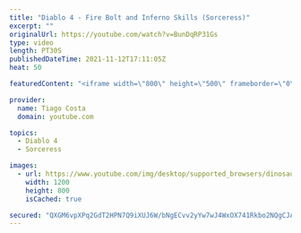 ```yaml
---
title: "Diablo 4 - Fire Bolt and Inferno Skills (Sorceress)"
excerpt: ""
originalUrl: https://youtube.com/watch?v=BunDqRP31Gs
type: video
length: PT30S
publishedDateTime: 2021-11-12T17:11:05Z
heat: 50

featuredContent: "<iframe width=\"800\" height=\"500\" frameborder=\"0\" src=\"https://www.youtube.com/embed/BunDqRP31Gs\" allow=\"accelerometer; autoplay; encrypted-media; gyroscope; picture-in-picture\" allowfullscreen></iframe>"

provider:
  name: Tiago Costa
  domain: youtube.com

topics:
  - Diablo 4
  - Sorceress

images:
  - url: https://www.youtube.com/img/desktop/supported_browsers/dinosaur.png
    width: 1200
    height: 800
    isCached: true

secured: "QXGM6vpXPq2GdT2HPN7Q9iXUJ6W/bNgECvv2yYw7wJ4WxOX741Rkbo2NQgCJAYKAuCIbKaWmXGitDFPMU1wGx4kgkELiIlUzhBb47j3IQMlR6KIiFzvEHpSnjbJqukr3+M9r9loJezUl84ojPSiudo/KabCLS8/g/6lzfKf2FFlS7mGQb3IbuBZKmfJMwJXm26REVFkapVQVVZRc4dQZWKBOEzJxgvaMwCIfmDtuBwL6ljgunapmFysz0fgu/82IhiWOlQylGMeG4IJoHvxQUS7qKmxsuhy5O1eqr72WC34XfLI+TX+uTSirw9gd/W/3P49ED8/AFYjhPniHMiGgHk1WIAbnV28tsNX6zdfRwypUXlQCamQFWSPplr4vSZEgW5MXnJrG3eFrVLxlF2JGkcyctlR2lD7QSUQqYsXkCr0=;zaPOrZm/YgYrZTTbUP8gxQ=="
---
```


